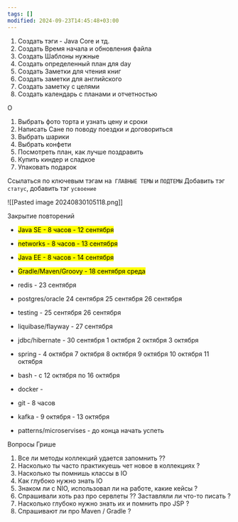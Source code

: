 ```yaml
---
tags: []
modified: 2024-09-23T14:45:48+03:00
---
```

1) Создать тэги - Java Core и тд.
2) Создать Время начала и обновления файла
3) Создать Шаблоны нужные
4) Создать определенный план для day
5) Создать Заметки для чтения книг
6) Создать заметки для английского
7) Создать заметку с целями 
8) Создать календарь с планами и отчетностью


О
1) Выбрать фото торта и узнать цену и сроки 
2) Написать Сане по поводу поездки и договориться 
3) Выбрать шарики 
4) Выбрать конфети 
5) Посмотреть план, как лучше поздравить 
6) Купить киндер и сладкое 
7) Упаковать подарок

Ссылаться по ключевым тэгам на` ГЛАВНЫЕ ТЕМЫ` и `ПОДТЕМЫ`
Добавить тэг `статус`, добавить тэг `усвоение`

![[Pasted image 20240830105118.png]]




Закрытие повторений 
- <mark class="hltr-green2">Java SE - 8 часов - 12 сентября  </mark>
- <mark class="hltr-green2">networks - 8 часов - 13 сентября </mark>
- <mark class="hltr-green2">Java EE - 8 часов - 14 сентября </mark>
- <mark class="hltr-green2">Gradle/Maven/Groovy - 18 сентября среда</mark>

- redis -  23 сентября 

-  postgres/oracle 24 сентября 25 сентября 26 сентября
- testing - 25 сентября 26 сентября 
-  liquibase/flayway   - 27 сентября
- jdbc/hibernate -  30 сентября  1 октября 2 октября 3 октября 
- spring - 4 октября 7 октября 8 октября 9 октября 10 октября 11 октября 
- bash - с 12 октября по 16 октября

- docker - 
- git - 8 часов 
-  kafka - 9 октября - 13 октября 
- patterns/microservises - до конца начать успеть 




Вопросы Грише 
1) Все ли методы коллекций удается запомнить ??
2) Насколько ты часто практикуешь чет новое в коллекциях ?
3) Насколько ты помнишь классы в IO 
4) Как глубоко нужно знать IO 
5) Знаком ли с NIO, использовал ли на работе, какие кейсы ?
6) Спрашивали хоть раз про сервлеты ?? Заставляли ли что-то писать ?
7) Насколько глубоко нужно знать их и помнить про JSP ?
8) Спрашивают ли про Maven / Gradle ? 